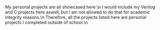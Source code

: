 My personal projects are all showcased here.\n
I would include my Verilog and C projects here aswell, but I am not allowed to do that for academic integrity reasons.\n
Therefore, all the projects listed here are personal projects I completed outside of school.\n
